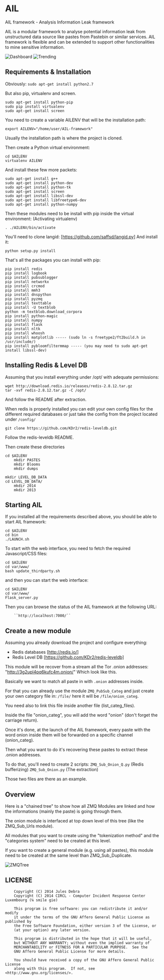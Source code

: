 AIL
===

AIL framework - Analysis Information Leak framework

AIL is a modular framework to analyse potential information leak from unstructured data source like pastes from Pastebin or similar services. AIL framework is flexible and can be extended to support other functionalities to mine sensitive information.

![Dashboard](./doc/screenshots/DashboardAIL.png?raw=true "AIL framework dashboard")
![Trending](./doc/screenshots/WordtrendingAIL.png?raw=true "AIL framework wordtrending")

Requirements & Installation
---------------------------

Obviously:
``sudo apt-get install python2.7``

But also pip, virtualenv and screen.
```
sudo apt-get install python-pip
sudo pip install virtualenv
sudo apt-get install screen
```

You need to create a variable AILENV that will be the installation path:

``export AILENV="/home/user/AIL-framework"``

Usually the installation path is where the project is cloned.

Then create a Python virtual environment:

```
cd $AILENV
virtualenv AILENV
```

And install these few more packets:
```
sudo apt-get install g++
sudo apt-get install python-dev
sudo apt-get install python-tk
sudo apt-get install screen
sudo apt-get install libssl-dev
sudo apt-get install libfreetype6-dev
sudo apt-get install python-numpy
```

Then these modules need to be install with pip inside the virtual environment:
(Activating virtualenv)
```
. ./AILENV/bin/activate
```

You'll need to clone langid:
[https://github.com/saffsd/langid.py]
And install it:
```
python setup.py install
```

That's all the packages you can install with pip:

```
pip install redis
pip install logbook
pip install pubsublogger
pip install networkx
pip install crcmod
pip install mmh3
pip install dnspython
pip install pyzmq
pip install texttable
pip install -U textblob
python -m textblob.download_corpora
pip install python-magic
pip install numpy
pip install flask
pip install nltk
pip install whoosh
pip install matplotlib ----- (sudo ln -s freetype2/ft2build.h in /usr/include/)
pip install pybloomfiltermmap ----- (you may need to sudo apt-get install libssl-dev)
```

Installing Redis & Level DB
---------------------------

Assuming that you install everything under /opt/ with adequate permissions:

```
wget http://download.redis.io/releases/redis-2.8.12.tar.gz
tar -xvf redis-2.8.12.tar.gz -C /opt/
```
And follow the README after extraction.

When redis is properly installed you can edit your own config files for
the different required databases or just take the config from the project
located under ``/config/``

```
git clone https://github.com/KDr2/redis-leveldb.git
```
Follow the redis-leveldb README.

Then create these directories

```
cd $AILENV
	mkdir PASTES
	mkdir Blooms
	mkdir dumps

mkdir LEVEL_DB_DATA
cd LEVEL_DB_DATA/
	mkdir 2014
	mkdir 2013
```

Starting AIL
------------

If you installed all the requirements described above, you should be able to start AIL framework:

```
cd $AILENV
cd bin
./LAUNCH.sh
```

To start with the web interface, you need to fetch the required Javascript/CSS files:

```
cd $AILENV
cd var/www/
bash update_thirdparty.sh
```

and then you can start the web interface:

```
cd $AILENV
cd var/www/
Flask_server.py
```

Then you can browse the status of the AIL framework at the following URL:

        ``http://localhost:7000/``

Create a new module
-------------------

Assuming you already download the project and configure everything:

* Redis databases [http://redis.io/]
* Redis Level DB [https://github.com/KDr2/redis-leveldb]

This module will be recover from a stream all the Tor .onion addresses:
"http://3g2upl4pq6kufc4m.onion/" Which look like this.

Basically we want to match all paste in with ``.onion`` addresses inside.

For that you can already use the module ``ZMQ_PubSub_Categ`` and just
create your own category file in: ``/file/`` here it will be ``/file/onion_categ``.

You need also to link this file inside another file (list_categ_files).

Inside the file "onion_categ", you will add the word "onion" (don't forget the carriage return).

Once it's done, at the launch of the AIL framework, every paste with the word onion inside them
will be forwarded on a specific channel (onion_categ).

Then what you want to do it's recovering these pastes to extract these .onion addresses.

To do that, you'll need to create 2 scripts:
	``ZMQ_Sub_Onion_Q.py`` (Redis bufferizing)
	``ZMQ_Sub_Onion.py`` (The extraction)

Those two files are there as an example.

Overview
--------

Here is a "chained tree" to show how all ZMQ Modules are linked and how the informations
(mainly the paste) is going through them.

The onion module is interfaced at top down level of this tree (like the ZMQ_Sub_Urls module).

All modules that you want to create using the "tokenization method" and the "categories system" need to be created at this level.

If you want to create a general module (e.g. using all pastes), this module need to be created at the same level than ZMQ_Sub_Duplicate.

![ZMQTree](./doc/dia/ZMQ_Queuing_Tree.jpg?raw=true "ZMQ Tree")

LICENSE
-------

```
    Copyright (C) 2014 Jules Debra
    Copyright (C) 2014 CIRCL - Computer Incident Response Center Luxembourg (℅ smile gie)

    This program is free software: you can redistribute it and/or modify
    it under the terms of the GNU Affero General Public License as published by
    the Free Software Foundation, either version 3 of the License, or
    (at your option) any later version.

    This program is distributed in the hope that it will be useful,
    but WITHOUT ANY WARRANTY; without even the implied warranty of
    MERCHANTABILITY or FITNESS FOR A PARTICULAR PURPOSE.  See the
    GNU Affero General Public License for more details.

    You should have received a copy of the GNU Affero General Public License
    along with this program.  If not, see <http://www.gnu.org/licenses/>.
```

